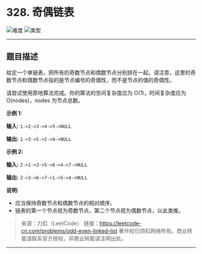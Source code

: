 # 328. 奇偶链表

![难度](https://img.shields.io/badge/难度-中等-f0ad4e.svg?logo=leetcode&style=flat)  ![类型](https://img.shields.io/badge/类型-链表-violet.svg?style=flat)

---

## 题目描述

给定一个单链表，把所有的奇数节点和偶数节点分别排在一起。请注意，这里的奇数节点和偶数节点指的是节点编号的奇偶性，而不是节点的值的奇偶性。

请尝试使用原地算法完成。你的算法的空间复杂度应为 O(1)，时间复杂度应为 O(nodes)，nodes 为节点总数。

**示例 1:**

**输入:** `1->2->3->4->5->NULL`

**输出:** `1->3->5->2->4->NULL`

**示例 2:**

**输入:** `2->1->3->5->6->4->7->NULL`

**输出:** `2->3->6->7->1->5->4->NULL`

**说明:**

- 应当保持奇数节点和偶数节点的相对顺序。
- 链表的第一个节点视为奇数节点，第二个节点视为偶数节点，以此类推。

> 来源：力扣（LeetCode）
链接：https://leetcode-cn.com/problems/odd-even-linked-list
著作权归领扣网络所有。商业转载请联系官方授权，非商业转载请注明出处。

---
